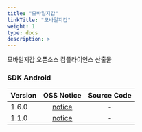 ```yaml
---
title: "모바일지갑"
linkTitle: "모바일지갑"
weight: 1
type: docs
description: >
---
```


모바일지갑 오픈소스 컴플라이언스 산출물

### SDK Android

| Version | OSS Notice | Source Code |
|---|:---:|:---:|
| 1.6.0 | [notice](https://opensource.sktelecom.com/compliance_artifacts/mobilewallet/sdk_android/1.6.0/MWallet_SDK_android_1.6.0_OSS_Notice.html)  | - |
| 1.1.0 | [notice](https://opensource.sktelecom.com/compliance_artifacts/mobilewallet/sdk_android/1.1.0/Mobilewallet_SDK_android_1.1.0_OSS_Notice.html)  | - |